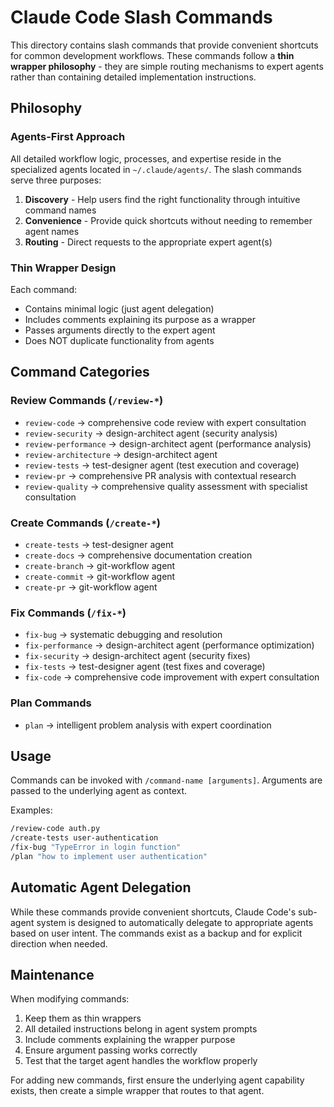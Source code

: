 # Claude Code Slash Commands

This directory contains slash commands that provide convenient shortcuts for common development workflows. These commands follow a **thin wrapper philosophy** - they are simple routing mechanisms to expert agents rather than containing detailed implementation instructions.

## Philosophy

### Agents-First Approach

All detailed workflow logic, processes, and expertise reside in the specialized agents located in `~/.claude/agents/`. The slash commands serve three purposes:

1. **Discovery** - Help users find the right functionality through intuitive command names
2. **Convenience** - Provide quick shortcuts without needing to remember agent names
3. **Routing** - Direct requests to the appropriate expert agent(s)

### Thin Wrapper Design

Each command:
- Contains minimal logic (just agent delegation)
- Includes comments explaining its purpose as a wrapper
- Passes arguments directly to the expert agent
- Does NOT duplicate functionality from agents

## Command Categories

### Review Commands (`/review-*`)
- `review-code` → comprehensive code review with expert consultation
- `review-security` → design-architect agent (security analysis)
- `review-performance` → design-architect agent (performance analysis)
- `review-architecture` → design-architect agent
- `review-tests` → test-designer agent (test execution and coverage)
- `review-pr` → comprehensive PR analysis with contextual research
- `review-quality` → comprehensive quality assessment with specialist consultation

### Create Commands (`/create-*`)
- `create-tests` → test-designer agent
- `create-docs` → comprehensive documentation creation
- `create-branch` → git-workflow agent
- `create-commit` → git-workflow agent  
- `create-pr` → git-workflow agent


### Fix Commands (`/fix-*`)
- `fix-bug` → systematic debugging and resolution
- `fix-performance` → design-architect agent (performance optimization)
- `fix-security` → design-architect agent (security fixes)
- `fix-tests` → test-designer agent (test fixes and coverage)
- `fix-code` → comprehensive code improvement with expert consultation

### Plan Commands
- `plan` → intelligent problem analysis with expert coordination

## Usage

Commands can be invoked with `/command-name [arguments]`. Arguments are passed to the underlying agent as context.

Examples:
```bash
/review-code auth.py
/create-tests user-authentication
/fix-bug "TypeError in login function"
/plan "how to implement user authentication"
```

## Automatic Agent Delegation

While these commands provide convenient shortcuts, Claude Code's sub-agent system is designed to automatically delegate to appropriate agents based on user intent. The commands exist as a backup and for explicit direction when needed.

## Maintenance

When modifying commands:
1. Keep them as thin wrappers
2. All detailed instructions belong in agent system prompts
3. Include comments explaining the wrapper purpose
4. Ensure argument passing works correctly
5. Test that the target agent handles the workflow properly

For adding new commands, first ensure the underlying agent capability exists, then create a simple wrapper that routes to that agent.